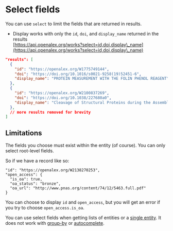 # Select fields

You can use `select` to limit the fields that are returned in results.&#x20;

* Display works with only the `id`, `doi`, and `display_name` returned in the results\
  [https://api.openalex.org/works?select=id,doi,display\_name](https://api.openalex.org/works?select=id,doi,display\_name)

```json
"results": [
  {
    "id": "https://openalex.org/W1775749144",
    "doi": "https://doi.org/10.1016/s0021-9258(19)52451-6",
    "display_name": "PROTEIN MEASUREMENT WITH THE FOLIN PHENOL REAGENT"
  },
  {
    "id": "https://openalex.org/W2100837269",
    "doi": "https://doi.org/10.1038/227680a0",
    "display_name": "Cleavage of Structural Proteins during the Assembly of the Head of Bacteriophage T4"
  },
  // more results removed for brevity
]
```

## Limitations

The fields you choose must exist within the entity (of course). You can only select root-level fields.

So if we have a record like so:

```
"id": "https://openalex.org/W2138270253",
"open_access": {
  "is_oa": true,
  "oa_status": "bronze",
  "oa_url": "http://www.pnas.org/content/74/12/5463.full.pdf"
}
```

You can choose to display `id` and `open_access`, but you will get an error if you try to choose `open_access.is_oa`.

You can use select fields when getting lists of entities or a [single entity](../get-single-entities/select-fields.md). It does not work with [group-by](../get-groups-of-entities.md) or [autocomplete](autocomplete-entities.md).&#x20;
